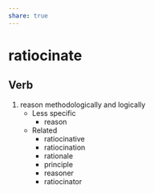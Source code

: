 ```yaml
---
share: true
---
```

# ratiocinate


## Verb

1. reason methodologically and logically
	- Less specific
		- reason
	- Related
		- ratiocinative
		- ratiocination
		- rationale
		- principle
		- reasoner
		- ratiocinator

